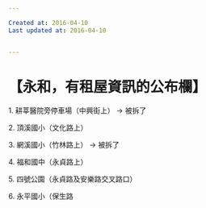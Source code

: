 ```yaml
---

Created at: 2016-04-10
Last updated at: 2016-04-10


---
```


# 【永和，有租屋資訊的公布欄】


1\. 耕莘醫院旁停車場（中興街上） -> 被拆了

2\. 頂溪國小（文化路上）

3\. 網溪國小（竹林路上） -> 被拆了

4\. 福和國中（永貞路上）

5\. 四號公園（永貞路及安樂路交叉路口）

6\. 永平國小（保生路

